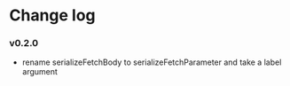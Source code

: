 # Change log

### v0.2.0
- rename serializeFetchBody to serializeFetchParameter and take a label argument
